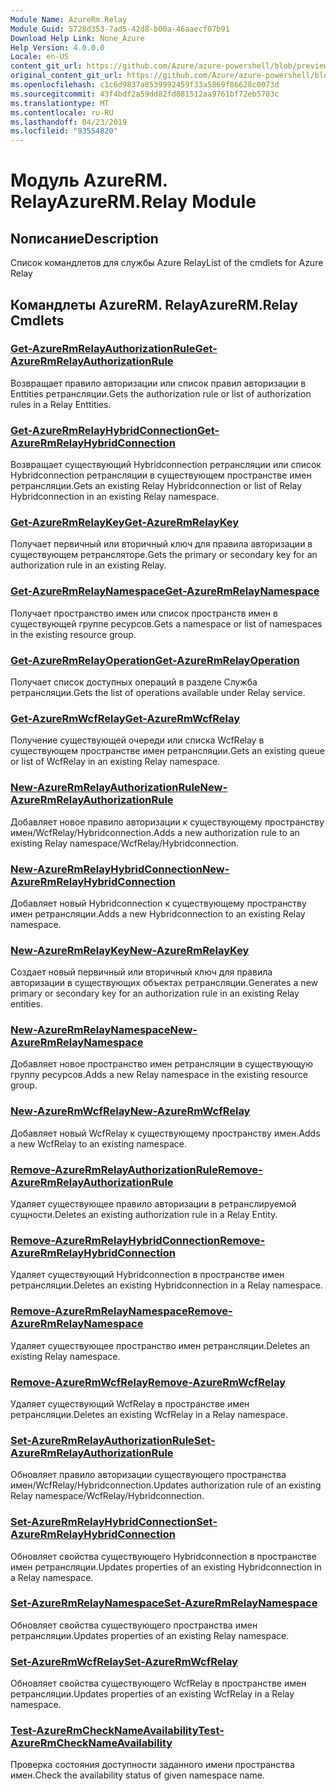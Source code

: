 ```yaml
---
Module Name: AzureRm.Relay
Module Guid: 5728d353-7ad5-42d8-b00a-46aaecf07b91
Download Help Link: None_Azure
Help Version: 4.0.0.0
Locale: en-US
content_git_url: https://github.com/Azure/azure-powershell/blob/preview/src/ResourceManager/Relay/Commands.Relay/help/AzureRM.Relay.md
original_content_git_url: https://github.com/Azure/azure-powershell/blob/preview/src/ResourceManager/Relay/Commands.Relay/help/AzureRM.Relay.md
ms.openlocfilehash: c1c6d9837a8539992459f33a5869f86628c0073d
ms.sourcegitcommit: 43f4bdf2a59dd82fd881512aa9761bf72eb5703c
ms.translationtype: MT
ms.contentlocale: ru-RU
ms.lasthandoff: 04/23/2019
ms.locfileid: "93554820"
---
```

# <span data-ttu-id="dfdec-101">Модуль AzureRM. Relay</span><span class="sxs-lookup"><span data-stu-id="dfdec-101">AzureRM.Relay Module</span></span>
## <span data-ttu-id="dfdec-102">Nописание</span><span class="sxs-lookup"><span data-stu-id="dfdec-102">Description</span></span>
<span data-ttu-id="dfdec-103">Список командлетов для службы Azure Relay</span><span class="sxs-lookup"><span data-stu-id="dfdec-103">List of the cmdlets for Azure Relay</span></span>

## <span data-ttu-id="dfdec-104">Командлеты AzureRM. Relay</span><span class="sxs-lookup"><span data-stu-id="dfdec-104">AzureRM.Relay Cmdlets</span></span>
### [<span data-ttu-id="dfdec-105">Get-AzureRmRelayAuthorizationRule</span><span class="sxs-lookup"><span data-stu-id="dfdec-105">Get-AzureRmRelayAuthorizationRule</span></span>](Get-AzureRmRelayAuthorizationRule.md)
<span data-ttu-id="dfdec-106">Возвращает правило авторизации или список правил авторизации в Enttities ретрансляции.</span><span class="sxs-lookup"><span data-stu-id="dfdec-106">Gets the authorization rule or list of authorization rules in a Relay Enttities.</span></span>

### [<span data-ttu-id="dfdec-107">Get-AzureRmRelayHybridConnection</span><span class="sxs-lookup"><span data-stu-id="dfdec-107">Get-AzureRmRelayHybridConnection</span></span>](Get-AzureRmRelayHybridConnection.md)
<span data-ttu-id="dfdec-108">Возвращает существующий Hybridconnection ретрансляции или список Hybridconnection ретрансляции в существующем пространстве имен ретрансляции.</span><span class="sxs-lookup"><span data-stu-id="dfdec-108">Gets an existing Relay Hybridconnection or list of Relay Hybridconnection in an existing Relay namespace.</span></span>

### [<span data-ttu-id="dfdec-109">Get-AzureRmRelayKey</span><span class="sxs-lookup"><span data-stu-id="dfdec-109">Get-AzureRmRelayKey</span></span>](Get-AzureRmRelayKey.md)
<span data-ttu-id="dfdec-110">Получает первичный или вторичный ключ для правила авторизации в существующем ретрансляторе.</span><span class="sxs-lookup"><span data-stu-id="dfdec-110">Gets the primary or secondary key for an authorization rule in an existing Relay.</span></span>

### [<span data-ttu-id="dfdec-111">Get-AzureRmRelayNamespace</span><span class="sxs-lookup"><span data-stu-id="dfdec-111">Get-AzureRmRelayNamespace</span></span>](Get-AzureRmRelayNamespace.md)
<span data-ttu-id="dfdec-112">Получает пространство имен или список пространств имен в существующей группе ресурсов.</span><span class="sxs-lookup"><span data-stu-id="dfdec-112">Gets a namespace or list of namespaces in the existing resource group.</span></span>

### [<span data-ttu-id="dfdec-113">Get-AzureRmRelayOperation</span><span class="sxs-lookup"><span data-stu-id="dfdec-113">Get-AzureRmRelayOperation</span></span>](Get-AzureRmRelayOperation.md)
<span data-ttu-id="dfdec-114">Получает список доступных операций в разделе Служба ретрансляции.</span><span class="sxs-lookup"><span data-stu-id="dfdec-114">Gets the list of operations available under Relay service.</span></span>

### [<span data-ttu-id="dfdec-115">Get-AzureRmWcfRelay</span><span class="sxs-lookup"><span data-stu-id="dfdec-115">Get-AzureRmWcfRelay</span></span>](Get-AzureRmWcfRelay.md)
<span data-ttu-id="dfdec-116">Получение существующей очереди или списка WcfRelay в существующем пространстве имен ретрансляции.</span><span class="sxs-lookup"><span data-stu-id="dfdec-116">Gets an existing queue or list of WcfRelay in an existing Relay namespace.</span></span>

### [<span data-ttu-id="dfdec-117">New-AzureRmRelayAuthorizationRule</span><span class="sxs-lookup"><span data-stu-id="dfdec-117">New-AzureRmRelayAuthorizationRule</span></span>](New-AzureRmRelayAuthorizationRule.md)
<span data-ttu-id="dfdec-118">Добавляет новое правило авторизации к существующему пространству имен/WcfRelay/Hybridconnection.</span><span class="sxs-lookup"><span data-stu-id="dfdec-118">Adds a new authorization rule to an existing Relay namespace/WcfRelay/Hybridconnection.</span></span>

### [<span data-ttu-id="dfdec-119">New-AzureRmRelayHybridConnection</span><span class="sxs-lookup"><span data-stu-id="dfdec-119">New-AzureRmRelayHybridConnection</span></span>](New-AzureRmRelayHybridConnection.md)
<span data-ttu-id="dfdec-120">Добавляет новый Hybridconnection к существующему пространству имен ретрансляции.</span><span class="sxs-lookup"><span data-stu-id="dfdec-120">Adds a new Hybridconnection to an existing Relay namespace.</span></span>

### [<span data-ttu-id="dfdec-121">New-AzureRmRelayKey</span><span class="sxs-lookup"><span data-stu-id="dfdec-121">New-AzureRmRelayKey</span></span>](New-AzureRmRelayKey.md)
<span data-ttu-id="dfdec-122">Создает новый первичный или вторичный ключ для правила авторизации в существующих объектах ретрансляции.</span><span class="sxs-lookup"><span data-stu-id="dfdec-122">Generates a new primary or secondary key for an authorization rule in an existing Relay entities.</span></span>

### [<span data-ttu-id="dfdec-123">New-AzureRmRelayNamespace</span><span class="sxs-lookup"><span data-stu-id="dfdec-123">New-AzureRmRelayNamespace</span></span>](New-AzureRmRelayNamespace.md)
<span data-ttu-id="dfdec-124">Добавляет новое пространство имен ретрансляции в существующую группу ресурсов.</span><span class="sxs-lookup"><span data-stu-id="dfdec-124">Adds a new Relay namespace in the existing resource group.</span></span>

### [<span data-ttu-id="dfdec-125">New-AzureRmWcfRelay</span><span class="sxs-lookup"><span data-stu-id="dfdec-125">New-AzureRmWcfRelay</span></span>](New-AzureRmWcfRelay.md)
<span data-ttu-id="dfdec-126">Добавляет новый WcfRelay к существующему пространству имен.</span><span class="sxs-lookup"><span data-stu-id="dfdec-126">Adds a new WcfRelay to an existing namespace.</span></span>

### [<span data-ttu-id="dfdec-127">Remove-AzureRmRelayAuthorizationRule</span><span class="sxs-lookup"><span data-stu-id="dfdec-127">Remove-AzureRmRelayAuthorizationRule</span></span>](Remove-AzureRmRelayAuthorizationRule.md)
<span data-ttu-id="dfdec-128">Удаляет существующее правило авторизации в ретранслируемой сущности.</span><span class="sxs-lookup"><span data-stu-id="dfdec-128">Deletes an existing authorization rule in a Relay Entity.</span></span>

### [<span data-ttu-id="dfdec-129">Remove-AzureRmRelayHybridConnection</span><span class="sxs-lookup"><span data-stu-id="dfdec-129">Remove-AzureRmRelayHybridConnection</span></span>](Remove-AzureRmRelayHybridConnection.md)
<span data-ttu-id="dfdec-130">Удаляет существующий Hybridconnection в пространстве имен ретрансляции.</span><span class="sxs-lookup"><span data-stu-id="dfdec-130">Deletes an existing Hybridconnection in a Relay namespace.</span></span>

### [<span data-ttu-id="dfdec-131">Remove-AzureRmRelayNamespace</span><span class="sxs-lookup"><span data-stu-id="dfdec-131">Remove-AzureRmRelayNamespace</span></span>](Remove-AzureRmRelayNamespace.md)
<span data-ttu-id="dfdec-132">Удаляет существующее пространство имен ретрансляции.</span><span class="sxs-lookup"><span data-stu-id="dfdec-132">Deletes an existing Relay namespace.</span></span>

### [<span data-ttu-id="dfdec-133">Remove-AzureRmWcfRelay</span><span class="sxs-lookup"><span data-stu-id="dfdec-133">Remove-AzureRmWcfRelay</span></span>](Remove-AzureRmWcfRelay.md)
<span data-ttu-id="dfdec-134">Удаляет существующий WcfRelay в пространстве имен ретрансляции.</span><span class="sxs-lookup"><span data-stu-id="dfdec-134">Deletes an existing WcfRelay in a Relay namespace.</span></span>

### [<span data-ttu-id="dfdec-135">Set-AzureRmRelayAuthorizationRule</span><span class="sxs-lookup"><span data-stu-id="dfdec-135">Set-AzureRmRelayAuthorizationRule</span></span>](Set-AzureRmRelayAuthorizationRule.md)
<span data-ttu-id="dfdec-136">Обновляет правило авторизации существующего пространства имен/WcfRelay/Hybridconnection.</span><span class="sxs-lookup"><span data-stu-id="dfdec-136">Updates authorization rule of an existing Relay namespace/WcfRelay/Hybridconnection.</span></span>

### [<span data-ttu-id="dfdec-137">Set-AzureRmRelayHybridConnection</span><span class="sxs-lookup"><span data-stu-id="dfdec-137">Set-AzureRmRelayHybridConnection</span></span>](Set-AzureRmRelayHybridConnection.md)
<span data-ttu-id="dfdec-138">Обновляет свойства существующего Hybridconnection в пространстве имен ретрансляции.</span><span class="sxs-lookup"><span data-stu-id="dfdec-138">Updates properties of an existing Hybridconnection in a Relay namespace.</span></span>

### [<span data-ttu-id="dfdec-139">Set-AzureRmRelayNamespace</span><span class="sxs-lookup"><span data-stu-id="dfdec-139">Set-AzureRmRelayNamespace</span></span>](Set-AzureRmRelayNamespace.md)
<span data-ttu-id="dfdec-140">Обновляет свойства существующего пространства имен ретрансляции.</span><span class="sxs-lookup"><span data-stu-id="dfdec-140">Updates properties of an existing Relay namespace.</span></span>

### [<span data-ttu-id="dfdec-141">Set-AzureRmWcfRelay</span><span class="sxs-lookup"><span data-stu-id="dfdec-141">Set-AzureRmWcfRelay</span></span>](Set-AzureRmWcfRelay.md)
<span data-ttu-id="dfdec-142">Обновляет свойства существующего WcfRelay в пространстве имен ретрансляции.</span><span class="sxs-lookup"><span data-stu-id="dfdec-142">Updates properties of an existing WcfRelay in a Relay namespace.</span></span>

### [<span data-ttu-id="dfdec-143">Test-AzureRmCheckNameAvailability</span><span class="sxs-lookup"><span data-stu-id="dfdec-143">Test-AzureRmCheckNameAvailability</span></span>](Test-AzureRmCheckNameAvailability.md)
<span data-ttu-id="dfdec-144">Проверка состояния доступности заданного имени пространства имен.</span><span class="sxs-lookup"><span data-stu-id="dfdec-144">Check the availability status of given namespace name.</span></span>

